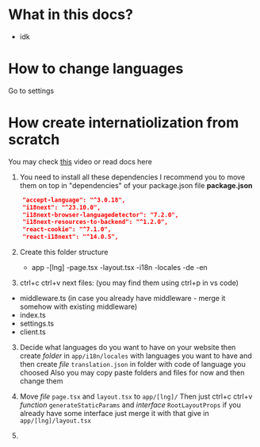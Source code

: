 # What in this docs?
 - idk

# How to change languages

Go to settings 


# How create internatiolization from scratch

You may check [this](https://youtube.com) video or read docs here

1. You need to install all these dependencies
I recommend you to move them on top in "dependencies" of your package.json file 
**package.json**
```json
    "accept-language": "^3.0.18",
    "i18next": "^23.10.0",
    "i18next-browser-languagedetector": "7.2.0",
    "i18next-resources-to-backend": "^1.2.0",
    "react-cookie": "^7.1.0",
    "react-i18next": "^14.0.5",
```

2. Create this folder structure
    - app
        -[lng]
            -page.tsx
            -layout.tsx
        -i18n
            -locales
                -de
                -en


3. ctrl+c ctrl+v next files: (you may find them using ctrl+p in vs code)
- middleware.ts (in case you already have middleware - merge it somehow with existing middleware)
- index.ts
- settings.ts
- client.ts

3. Decide what languages do you want to have on your website then create *folder* in `app/i18n/locales`
with languages you want to have and then create *file* `translation.json` in folder with code of language you choosed
Also you may copy paste folders and files for now and then change them

4. Move *file* `page.tsx` and `layout.tsx` to `app/[lng]/`
Then just ctrl+c ctrl+v *function* `generateStaticParams` and *interface* `RootLayoutProps`
if you already have some interface just merge it with that give in `app/[lng]/layout.tsx`

5. 